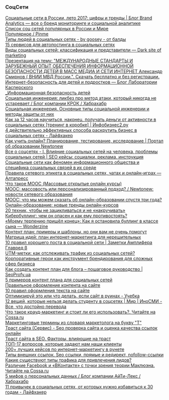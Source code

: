 <DT><H3 FOLDED>СоцСети</H3>
			<DL><p>
				<DT><A HREF="http://blog.br-analytics.ru/sotsialnye-seti-v-rossii-leto-2017-tsifry-i-trendy/">Социальные сети в России, лето 2017: цифры и тренды | Блог Brand Analуtics — все о бренд мониторинге и социальной аналитике</A>
				<DT><A HREF="http://seoslim.ru/obzory/populyarnye-socialnye-seti-v-rossii-mire-spisok-samyx-izvestnyx.html">Список соц сетей популярных в России и Мире</A>
				<DT><A HREF="http://www.pinme.ru/">Популярное / Pinme</A>
				<DT><A HREF="https://sites.google.com/site/bygoosey/testovaa-1/tipy-ludej-v-socialnyh-setah">Типы людей в социальных сетях - by goosey - от балды</A>
				<DT><A HREF="https://netology.ru/blog/autopostingservices">15 сервисов для автопостинга в социальных сетях</A>
				<DT><A HREF="http://darksiteofmarketing.com/stati/vidy-socialnyh-setei-klassifikacija-i-predstaviteli.html">Виды социальных сетей: классификация и представители — Dark site of marketing</A>
				<DT><A HREF="http://www.myshared.ru/slide/330949/">Презентация на тему: "МЕЖДУНАРОДНЫЕ СТАНДАРТЫ И ЗАРУБЕЖНЫЙ ОПЫТ ОБЕСПЕЧЕНИЯ ИНФОРМАЦИОННОЙ БЕЗОПАСНОСТИ ДЕТЕЙ В МАСС МЕДИА И СЕТИ ИНТЕРНЕТ Александр Смирнов ( ВНИИ МВД России.". Скачать бесплатно и без регистрации.</A>
				<DT><A HREF="https://www.kaspersky.ru/blog/security-tips-for-kids-6/8483/">Интернет-безопасность для детей и подростков — Блог Лаборатории Касперского</A>
				<DT><A HREF="http://krkam.edusite.ru/p282aa1.html">_Информационная безопасность детей</A>
				<DT><A HREF="https://habrahabr.ru/company/croc/blog/189560/">Социальная инженерия: ликбез про метод атаки, который никогда не устаревает / Блог компании КРОК / Хабрахабр</A>
				<DT><A HREF="http://efsol.ru/articles/social-engineering.html">Социальная инженерия. Основные типы социальной инженерии и методы защиты от них</A>
				<DT><A HREF="https://infobusiness2.ru/content/kak-za-12-chasov-nauchitsya-nakonets-poluchat-dengi-ot-aktivnosti-v-sotsialnykh-setyakh-tren">Как за 12 часов научиться, наконец, получать деньги от активности в социальных сетях [тренинг в коробке] | Инфобизнес2.ру</A>
				<DT><A HREF="https://lifehacker.ru/2014/09/03/plibber/">4 действительно эффективных способа раскрутить бизнес в социальных сетях - Лайфхакер</A>
				<DT><A HREF="https://newtonew.com/web/pedagogic-design">Как учить онлайн? Планирование, тестирование, исследование | Портал об образовании Newtonew</A>
				<DT><A HREF="https://www.seonews.ru/columns/vse-o-sotsialnyih-setyah-i-vliyanie-na-cheloveka-problema-sotsialnyih-setey/">Все о соцсетях - I. Влияние социальных сетей на человека, проблемы социальных сетей | SEO кейсы: социалки, реклама, инструкция</A>
				<DT><A HREF="https://cyberleninka.ru/article/v/sotsialnye-seti-kak-fenomen-informatsionnogo-obschestva-i-spetsifika-sotsialnyh-svyazey-v-ih-srede">Социальные сети как феномен информационного общества и специфика социальных связей в их среде</A>
				<DT><A HREF="https://altapress.ru/story/pravila-setevogo-etiketa-v-sotsialnih-setyah-chatah-i-onlayn-igrah-96212">Правила сетевого этикета в социальных сетях, чатах и онлайн-играх — Алтапресс</A>
				<DT><A HREF="http://www.eltech.ru/ru/on-line-obuchenie/mooc">Что такое MOOC (Массовые открытые онлайн курсы)</A>
				<DT><A HREF="https://newtonew.com/tech/mooc-massive-or-personalized">MOOC: массовость или персонализированный подход? / Newtonew: новости сетевого образования</A>
				<DT><A HREF="https://te-st.ru/2015/01/23/mooc-results-and-findings/">MOOC: что мы можем сказать об онлайн-образовании спустя три года?</A>
				<DT><A HREF="https://te-st.ru/2016/01/25/mooc-business-model/">Онлайн-образование: новые тренды онлайн-курсов</A>
				<DT><A HREF="http://www.psychologies.ru/articles/20-tehnik-chtobyi-ne-zatsiklivatsya-i-ne-nakruchivat/">20 техник, чтобы не зацикливаться и не «накручивать»</A>
				<DT><A HREF="http://www.psychologies.ru/roditeli/teenagers/kiberbulling-chem-on-opasen-i-kak-emu-protivostoyat/">Кибербуллинг: чем он опасен и как ему противостоять?</A>
				<DT><A HREF="http://www.wonderzine.com/wonderzine/life/experience/232857-stop-bullying">«Моему терпению пришёл конец»: Как я остановила буллинг в классе сына — Wonderzine</A>
				<DT><A HREF="http://madcats.ru/content-marketing/turn-on-the-brain/">Контент план: примеры и шаблоны, но они вам не очень помогут</A>
				<DT><A HREF="http://leadmachine.ru/2016/10/05/matrica-idej-plan-internet-marketinga-dlya-lenivyx/">Матрица идей: план интернет-маркетинга для нерешительных</A>
				<DT><A HREF="https://amplifr.com/blog/ru/cheklist-horoshego-posta/">10 правил хорошего поста в социальной сети | Заметки Амплифера</A>
				<DT><A HREF="https://glvrd.ru/">Главред β</A>
				<DT><A HREF="https://lpgenerator.ru/blog/2016/01/18/utm-metki-kak-otslezhivat-trafik-iz-socialnyh-setej/">UTM-метки: как отслеживать трафик из социальных сетей?</A>
				<DT><A HREF="https://lpgenerator.ru/blog/2014/12/24/korporativnye-geroi-kak-instrument-brendirovaniya-dlya-slozhnyh-sfer-biznesa/">Корпоративные герои как инструмент брендирования для сложных сфер бизнеса</A>
				<DT><A HREF="https://seoprofy.ua/blog/blogging/kak-sozdat-kontent-plan-dlya-bloga-rukovodstvo">Как создать контент план для блога – пошаговое руководство | SeoProfy.ua</A>
				<DT><A HREF="http://novoseloff.tv/kontent-plan-dlya-socialnyh-setey-primer/">5 примеров контент плана для социальных сетей</A>
				<DT><A HREF="http://kostyakhmelev.ru/prodvizhenie/pravilnoe-oformlenie-kontenta-na-sayte.html">Правильное оформление контента на сайте</A>
				<DT><A HREF="https://www.optimism.ru/blog/10-pravil-oformleniya-teksta-na-sajte/">10 правил оформления текста на сайте</A>
				<DT><A HREF="http://leadmachine.ru/2013/09/17/optimiziruyem-eto-ili-chto-delat-yesli-sayt-v-ruinakh/#matrix">Оптимизируй это или что делать, если сайт в руинах - Учебка</A>
				<DT><A HREF="https://inosmi.ru/world/20120905/198640286.html">12 вещей, которые нельзя делать студенту в соцсетях | Мир | ИноСМИ - Все, что достойно перевода</A>
				<DT><A HREF="https://www.cossa.ru/trends/133041/">Что такое крауд-маркетинг и стоит ли его использовать?. Читайте на Cossa.ru</A>
				<DT><A HREF="http://www.marketch.ru/marketing_dictionary/marketing_terms_t/?PAGEN_1=2">Маркетинговые термины из словаря маркетолога на букву "Т"</A>
				<DT><A HREF="https://xtool.ru/">Траст сайта (Сервис) - Seo проверка сайта и оценка качества ссылок онлайн</A>
				<DT><A HREF="http://seo-in.ru/trust.html">Траст сайта в SEO. Факторы, влияющие на траст</A>
				<DT><A HREF="https://texterra.ru/blog/top-17-voprosov-nashikh-klientov.html">ТОП-17 вопросов, которые задают нам наши клиенты</A>
				<DT><A HREF="https://texterra.ru/blog/200-luchshih-keysov-po-internet-marketingu-v-runete.html">200+ лучших кейсов по интернет-маркетингу в рунете</A>
				<DT><A HREF="http://www.semonitor.ru/manual/7.2-link-types.html">Типы внешних ссылок. Seo ссылки, прямые и редирект, nofollow-ссылки</A>
				<DT><A HREF="https://leads.su/faq/detail.php?ID=20">Какие существуют типы трафика для привлечения лидов?</A>
				<DT><A HREF="https://www.cossa.ru/234/17269/">Различие Facebook и «ВКонтакте» с точки зрения теории Маклюэна. Читайте на Cossa.ru</A>
				<DT><A HREF="https://habrahabr.ru/company/it-lex/blog/337354/">5 мифов о персональных данных / Блог компании АйТи-Лекс / Хабрахабр</A>
				<DT><A HREF="https://lifehacker.ru/11-privychek-ne-dlya-30/">11 привычек в социальных сетях, от которых нужно избавиться к 30 годам - Лайфхакер</A>
			</DL><p>